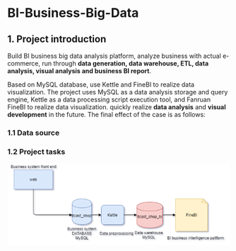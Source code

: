 # BI-Business-Big-Data
## 1. Project introduction
Build BI business big data analysis platform, analyze business with actual e-commerce, run through **data generation, data warehouse, ETL, data analysis, visual analysis and business BI report**.

Based on MySQL database, use Kettle and FineBI to realize data visualization. The project uses MySQL as a data analysis storage and query engine, Kettle as a data processing script execution tool, and Fanruan FineBI to realize data visualization. quickly realize **data analysis** and **visual development** in the future.
The final effect of the case is as follows:


### 1.1 Data source

### 1.2 Project tasks

![image](https://github.com/chengkangck/BI-Business-Big-Data/blob/main/images/BIArchitecture.png)



